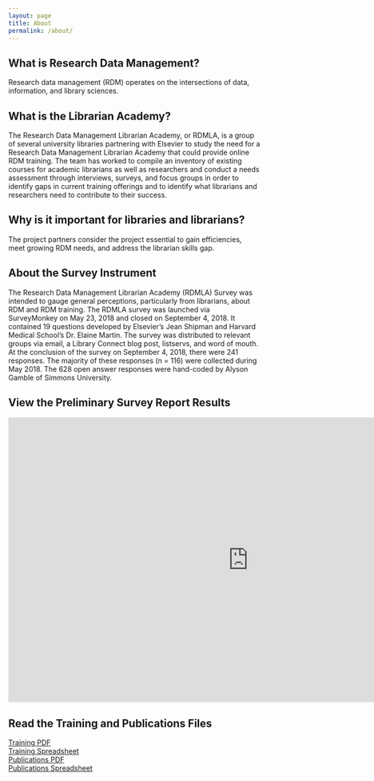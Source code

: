 ```yaml
---
layout: page
title: About
permalink: /about/
---
```

## What is Research Data Management?

Research data management (RDM) operates on the intersections of data, information, and library sciences.

## What is the Librarian Academy?

The Research Data Management Librarian Academy, or RDMLA, is a group of several university libraries partnering with Elsevier to study the need for a Research Data Management Librarian Academy that could provide online RDM training. The team has worked to compile an inventory of existing courses for academic librarians as well as researchers and conduct a needs assessment through interviews, surveys, and focus groups in order to identify gaps in current training offerings and to identify what librarians and researchers need to contribute to their success.

## Why is it important for libraries and librarians?

The project partners consider the project essential to gain efficiencies, meet growing RDM needs, and address the librarian skills gap.

## About the Survey Instrument

The Research Data Management Librarian Academy (RDMLA) Survey was intended to gauge general perceptions, particularly from librarians, about RDM and RDM training. The RDMLA survey was launched via SurveyMonkey on May 23, 2018 and closed on September 4, 2018. It contained 19 questions developed by Elsevier’s Jean Shipman and Harvard Medical School’s Dr. Elaine Martin. The survey was distributed to relevant groups via email, a Library Connect blog post, listservs, and word of mouth. At the conclusion of the survey on September 4, 2018, there were 241 responses. The majority of these responses (n = 116) were collected during May 2018. The 628 open answer responses were hand-coded by Alyson Gamble of Simmons University.

## View the Preliminary Survey Report Results 

<iframe src="https://docs.google.com/presentation/d/e/2PACX-1vSz5BkBFtCRZODwwHTQH78kyhin72qxCVIKQhzT9kYHNyzGh14rR11C9YTWYUgRsh4NGruLXnE3uE3F/embed?start=false&loop=false&delayms=30000" frameborder="0" width="960" height="569" allowfullscreen="true" mozallowfullscreen="true" webkitallowfullscreen="true"></iframe>

## Read the Training and Publications Files

[Training PDF](https://github.com/RDMLA/home/blob/master/Training.pdf)<br>
[Training Spreadsheet](https://github.com/RDMLA/home/blob/master/Training.xlsx)\
[Publications PDF](https://github.com/RDMLA/home/blob/master/Publications.pdf)\
[Publications Spreadsheet](https://github.com/RDMLA/home/blob/master/Publications.xlsx)
